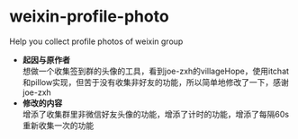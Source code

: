 # weixin-profile-photo
Help you collect profile photos of weixin group

- **起因与原作者**  
想做一个收集签到群的头像的工具，看到joe-zxh的villageHope，使用itchat和pillow实现，但苦于没有收集非好友的功能，所以简单地修改了一下，感谢joe-zxh
- **修改的内容**  
增添了收集群里非微信好友头像的功能，增添了计时的功能，增添了每隔60s重新收集一次的功能
